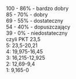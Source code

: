 100 - 86% - bardzo dobry  
85 - 70% - dobry  
69 - 55% - dostateczny   
54 - 40% - dopuszczający  
39 - 0% - niedostateczny  
czyli
PKT	23,5	  
5: 23,5-20,21  
4: 19,975-16,45  
3: 16,215-12,925  
2: 12,69-9,4  
1: 9,165-0  